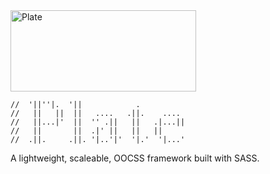 <img src="https://dl.dropboxusercontent.com/u/23790804/plate.png" alt="Plate" width="297" height="130">

```
//  '||''|.  '||            .
//   ||   ||  ||   ....   .||.    ....
//   ||...|'  ||  '' .||   ||   .|...||
//   ||       ||  .|' ||   ||   ||
//  .||.     .||. '|..'|'  '|.'  '|...'
```

A lightweight, scaleable, OOCSS framework built with SASS.
